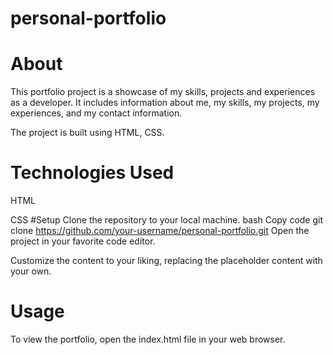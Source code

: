 # personal-portfolio

# About
This portfolio project is a showcase of my skills, projects and experiences as a developer. It includes information about me, my skills, my projects, my experiences, and my contact information.

The project is built using HTML, CSS.
# Technologies Used
HTML 

CSS
#Setup
Clone the repository to your local machine.
bash
Copy code
git clone https://github.com/your-username/personal-portfolio.git
Open the project in your favorite code editor.

Customize the content to your liking, replacing the placeholder content with your own.
# Usage
To view the portfolio, open the index.html file in your web browser.
